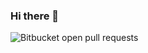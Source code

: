 ### Hi there 👋 
![Bitbucket open pull requests](https://img.shields.io/bitbucket/pr-raw/iuricode/README-template?style=for-the-badge)

<!--
- 🔭 I’m currently working on Storm Devs
- 🌱 I’m currently learning JS, HTML, CSS
- 📫 How to reach me: DISCORD > ! Luiz#7259 or https://discord.gg/9bxUvruKqr
- ⚡ Fun fact: KKJN$
-->
